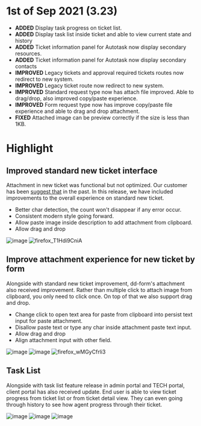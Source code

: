 # 1st of Sep 2021 (3.23)

- **ADDED** Display task progress on ticket list.
- **ADDED** Display task list inside ticket and able to view current state and history
- **ADDED** Ticket information panel for Autotask now display secondary resources.
- **ADDED** Ticket information panel for Autotask now display secondary contacts
- **IMPROVED** Legacy tickets and approval required tickets routes now redirect to new system.
- **IMPROVED** Legacy ticket route now redirect to new system.
- **IMPROVED** Standard request type now has attach file improved. Able to drag/drop, also improved copy/paste experience.
- **IMPROVED** Form request type now has improve copy/paste file experience and able to drag and drop attachment.
- **FIXED** Attached image can be preview correctly if the size is less than 1KB.

# Highlight

## Improved standard new ticket interface
Attachment in new ticket was functional but not optimized. Our customer has been [suggest that](https://github.com/DeskDirector/UserVoice/issues/585) in the past. In this release, we have included improvements to the overall experience on standard new ticket.

- Better char detection, the count won't disappear if any error occur. 
- Consistent modern style going forward.
- Allow paste image inside description to add attachment from clipboard.
- Allow drag and drop

![image](https://user-images.githubusercontent.com/1712143/131747741-b496e8e5-62d1-45bf-80fb-ac6f40670661.png)
![firefox_T1Hdi9CniA](https://user-images.githubusercontent.com/1712143/131747858-735df3b9-8f8d-416b-b34b-17d330d6e911.png)

## Improve attachment experience for new ticket by form
Alongside with standard new ticket improvement, dd-form's attachment also received improvement. Rather than multiple click to attach image from clipboard, you only need to click once. On top of that we also support drag and drop.

- Change click to open text area for paste from clipboard into persist text input for paste attachment.
- Disallow paste text or type any char inside attachment paste text input.
- Allow drag and drop
- Align attachment input with other field.

![image](https://user-images.githubusercontent.com/1712143/131748605-b6f29630-8879-497f-9b68-d03cd7d77588.png)
![image](https://user-images.githubusercontent.com/1712143/131748635-48edf710-3fdf-47a4-b854-19b0b0df18eb.png)
![firefox_wMGyCfrli3](https://user-images.githubusercontent.com/1712143/131748689-94e3cf01-b11f-4e0b-9ebb-f858cea57811.png)

## Task List
Alongside with task list feature release in admin portal and TECH portal, client portal has also received update. End user is able to view ticket progress from ticket list or from ticket detail view. They can even going through history to see how agent progress through their ticket.

![image](https://user-images.githubusercontent.com/1712143/131749359-f3caf31e-e16d-42d4-8584-bb991bfbb742.png)
![image](https://user-images.githubusercontent.com/1712143/131749383-9852095d-46f7-4f60-b24a-0acfabf1799c.png)
![image](https://user-images.githubusercontent.com/1712143/131749446-d76e9fd1-00ca-4b59-ad84-42a4b8127799.png)

